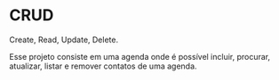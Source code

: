 # CRUD
Create, Read, Update, Delete.

Esse projeto consiste em uma agenda onde é possível incluir, procurar, atualizar, listar e remover contatos de uma agenda.
